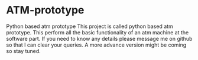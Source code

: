 # ATM-prototype
Python based atm prototype 
This project is called python based atm prototype.
This perform all the basic functionality of an atm machine at the software part.
If you need to know any details please message me on github so that I can clear your queries.
A more advance version might be coming so stay tuned.
